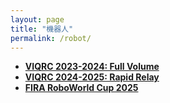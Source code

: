 ```yaml
---
layout: page
title: "機器人"
permalink: /robot/
---
```

- **[VIQRC 2023-2024: Full Volume](/activity_reflections/robot/viqrc_2023_2024/)**
- **[VIQRC 2024-2025: Rapid Relay](/activity_reflections/robot/viqrc_2024_2025/)**
- **[FIRA RoboWorld Cup 2025](/activity_reflections/robot/fira_2025/)**